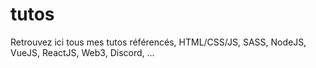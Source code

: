 # tutos
Retrouvez ici tous mes tutos référencés, HTML/CSS/JS, SASS, NodeJS, VueJS, ReactJS, Web3, Discord, ...
